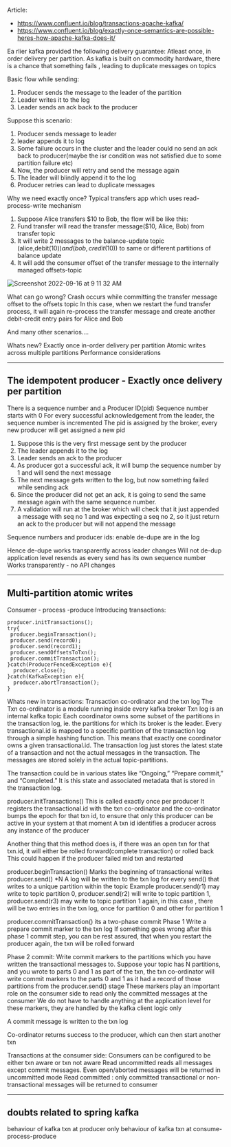 Article:
- https://www.confluent.io/blog/transactions-apache-kafka/
- https://www.confluent.io/blog/exactly-once-semantics-are-possible-heres-how-apache-kafka-does-it/


Ea rlier kafka provided the following delivery guarantee:
Atleast once, in order delivery per partition.
As kafka is built on commodity hardware, there is a chance that something fails , leading to duplicate messages on topics

Basic flow while sending:
1. Producer sends the message to the leader of the partition
2. Leader writes it to the log
3. Leader sends an ack back to the producer

Suppose this scenario:
1. Producer sends message to leader
2. leader appends it to log
3. Some failure occurs in the cluster and the leader could no send an ack back to producer(maybe the isr condition was not satisfied due to some partition failure etc)
4. Now, the producer will retry and send the message again
5. The leader will blindly append it to the log
6. Producer retries can lead to duplicate messages

Why we need exactly once?
Typical transfers app which uses read-process-write mechanism
1. Suppose Alice transfers $10 to Bob, the flow will be like this:
2. Fund transfer will read the transfer message($10, Alice, Bob) from transfer topic
3. It will write 2 messages to the balance-update topic (alice,debit($10)) and (bob,credit($10)) to same or different partitions of balance update
4. It will add the consumer offset  of the transfer message to the internally managed offsets-topic

![Screenshot 2022-09-16 at 9 11 32 AM](https://user-images.githubusercontent.com/12456295/209444268-deb8f1ff-7336-4c0d-9d04-f23f3baf7032.png)


What can go wrong?
Crash occurs while committing the transfer message offset to the offsets topic
In this case, when we restart the fund transfer process, it will again re-process the transfer message and create another debit-credit entry pairs for Alice and Bob

And many other scenarios....

Whats new?
Exactly once in-order delivery per partition
Atomic writes across multiple partitions
Performance considerations

---
The idempotent producer - Exactly once delivery per partition
---
There is a sequence number and a Producer ID(pid)
Sequence number starts with 0
For every successful acknowledgement from the leader, the sequence number is incremented
The pid is assigned by the broker, every new producer will get assigned a new pid

1. Suppose this is the very first message sent by the producer
2. The leader appends it to the log
3. Leader sends an ack to the producer
4. As producer got a successful ack, it will bump the sequence number by 1 and will send the next message
5. The next message gets written to the log, but now something failed while sending ack
6. Since the producer did not get an ack, it is going to send the same message again with the same sequence number.
7. A validation will run at the broker which will check that it just appended a message with seq no 1 and was expecting a seq no 2, so it just return an ack to the producer but will not append the message


Sequence numbers and producer ids:
enable de-dupe
are in the log

Hence de-dupe works transparently across leader changes
Will not de-dup application level resends as every send has its own sequence number
Works transparently - no API changes

---
Multi-partition atomic writes
---
Consumer - process -produce
Introducing transactions:

```
producer.initTransactions();
try{
 producer.beginTransaction();
 producer.send(record0);
 producer.send(record1);
 producer.sendOffsetsToTxn();
 producer.commitTransaction();
}catch(ProducerFencedException e){
  producer.close();
}catch(KafkaException e){
  producer.abortTransaction();
}
```

Whats new in transactions:
Transaction co-ordinator and the txn log
The Txn co-ordinator is a module running inside every kafka broker
Txn log is an internal kafka topic
Each coordinator owns some subset of the partitions in the transaction log, ie. the partitions for which its broker is the leader.
Every transactional.id is mapped to a specific partition of the transaction log through a simple hashing function. This means that exactly one coordinator owns a given transactional.id.
The transaction log just stores the latest state of a transaction and not the actual messages in the transaction. The messages are stored solely in the actual topic-partitions. 

The transaction could be in various states like “Ongoing,” “Prepare commit,” and “Completed.” It is this state and associated metadata that is stored in the transaction log.


producer.initTransactions()
This is called exactly once per producer
It registers the transactional.id with the txn co-ordinator and the co-ordinator bumps the epoch for that txn id, to ensure that only this producer can be active in your system at that moment
A txn id identifies a producer across any instance of the producer

Another thing that this method does is, if there was an open txn for that txn.id, it will either be rolled forward(complete transaction) or rolled back
This could happen if the producer failed mid txn and restarted



producer.beginTransaction()
Marks the beginning of transactional writes
producer.send() *N
A log will be written to the txn log for every send() that writes to a unique partition within the topic
Example producer.send(r1) may write to topic partition 0, producer.send(r2) will write to topic partition 1, producer.send(r3) may write to topic partition 1 again, in this case , there will be two entries in the txn log, once for partition 0 and other for partition 1



producer.commitTransaction()
its a two-phase commit
Phase 1
Write a prepare commit marker to the txn log
If something goes wrong after this phase 1 commit step, you can be rest assured, that when you restart the producer again, the txn will be rolled forward

Phase 2 commit:
Write commit markers to the partitions which you have written the transactional messages to.
Suppose your topic has N partitions, and you wrote to parts 0 and 1 as part of the txn, the txn co-ordinator will write commit markers to the parts 0 and 1 as it had a record of those partitions from the producer.send() stage
These markers play an important role on the consumer side to read only the committed messages at the consumer
We do not have to handle anything at the application level for these markers, they are handled by the kafka client logic only



A commit message is written to the txn log

Co-ordinator returns success to the producer, which can then start another txn


Transactions at the consumer side:
Consumers can be configured to be either txn aware or txn not aware
Read uncommitted reads all messages except commit messages. Even open/aborted messages will be returned in uncommitted mode
Read committed :  only committed transactional or non-transactional messages will be returned to consumer



---
doubts related to spring kafka
---
behaviour of kafka txn at producer only
behaviour of kafka txn at consume-process-produce
